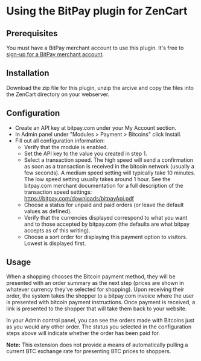 # Using the BitPay plugin for ZenCart

## Prerequisites

You must have a BitPay merchant account to use this plugin.  It's free to [sign-up for a BitPay merchant account](https://bitpay.com/start).

## Installation

Download the zip file for this plugin, unzip the arcive and copy the files into the ZenCart directory on your webserver.

## Configuration

* Create an API key at bitpay.com under your My Account section.
* In Admin panel under "Modules > Payment > Bitcoins" click Install.
* Fill out all configuration information:
  * Verify that the module is enabled.
  * Set the API key to the value you created in step 1.
  * Select a transaction speed.  The high speed will send a confirmation as soon as a transaction is received in the bitcoin network (usually a few seconds).  A medium speed setting will typically take 10 minutes.  The low speed setting usually takes around 1 hour.  See the bitpay.com merchant documentation for a full description of the transaction speed settings: https://bitpay.com/downloads/bitpayApi.pdf<br />
  * Choose a status for unpaid and paid orders (or leave the default values as defined).<br />
  * Verify that the currencies displayed correspond to what you want and to those accepted by bitpay.com (the defaults are what bitpay accepts as of this writing).<br />
  * Choose a sort order for displaying this payment option to visitors.  Lowest is displayed first.<br />

## Usage

When a shopping chooses the Bitcoin payment method, they will be presented with an order summary as the next step (prices are shown in whatever currency they've selected for shopping). Upon receiving their order, the system takes the shopper to a bitpay.com invoice where the user is presented with bitcoin payment instructions.  Once payment is received, a link is presented to the shopper that will take them back to your website.

In your Admin control panel, you can see the orders made with Bitcoins just as you would any other order.  The status you selected in the configuration steps above will indicate whether the order has been paid for.  

**Note:** This extension does not provide a means of automatically pulling a current BTC exchange rate for presenting BTC prices to shoppers.
